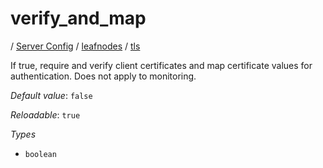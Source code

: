 # verify_and_map

/ [Server Config](/ref/config/index.md) / [leafnodes](/ref/config/leafnodes/index.md) / [tls](/ref/config/leafnodes/tls/index.md) 

If true, require and verify client certificates and map certificate values for authentication. Does not apply to monitoring.

*Default value*: `false`

*Reloadable*: `true`

*Types*

- `boolean`


